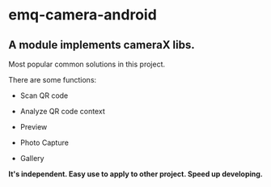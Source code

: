 # emq-camera-android
 
 
 ## A module implements cameraX libs. 
 
 Most popular common solutions in this project.
 
 There are some functions:
 
 
 - Scan QR code
 
 - Analyze QR code context
 
 - Preview
 
 - Photo Capture
 
 - Gallery
 
 **It's independent. Easy use to apply to other project. Speed up developing.**
